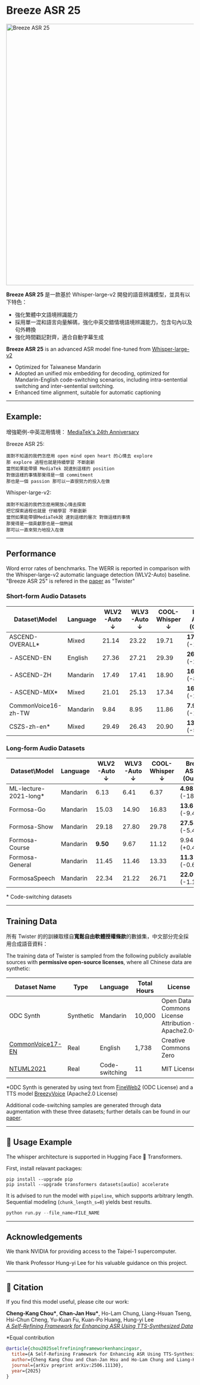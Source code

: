 # Breeze ASR 25

<img src="https://huggingface.co/MediaTek-Research/Twister/resolve/main/BreezeASR25.png" alt="Breeze ASR 25" width="700"/>


**Breeze ASR 25** 是一款基於 Whisper-large-v2 開發的語音辨識模型，並具有以下特色：

- 強化繁體中文語境辨識能力
- 採用單一混和語言向量解碼，強化中英交錯情境語境辨識能力，包含句內以及句外轉換
- 強化時間戳記對齊，適合自動字幕生成

**Breeze ASR 25** is an advanced ASR model fine-tuned from [Whisper-large-v2](https://github.com/openai/whisper) 


- Optimized for Taiwanese Mandarin
- Adopted an unified mix embedding for decoding, optimized for Mandarin-English code-switching scenarios, including intra-sentential switching and inter-sentential switching.
- Enhanced time alignment, suitable for automatic captioning

---
## Example:

增強範例-中英混用情境： [MediaTek's 24th Anniversary](https://www.youtube.com/watch?v=YkUv5qyhVhw&t=261s)

Breeze ASR 25:

```
面對不知道的我們怎麼用 open mind open heart 的心情去 explore
那 explore 過程也就是持續學習 不斷創新
當然如果能帶領 MediaTek 說達到這樣的 position
對做這樣的事情那覺得是一個 commitment
那也是一個 passion 那可以一直很努力的投入在做
```

Whisper-large-v2:

```
面對不知道的我們怎麼用開放心情去探索
把它探索過程也就是 仔細學習 不斷創新
當然如果能帶領MediaTek說 達到這樣的層次 對做這樣的事情
那覺得是一個貢獻那也是一個熱誠
那可以一直來努力地投入在做
```

---

## Performance
Word error rates of benchmarks. The WERR is reported in comparison with the Whisper-large-v2 automatic language detection (WLV2-Auto) baseline. "Breeze ASR 25" is refered in the [paper](https://arxiv.org/pdf/2506.11130) as "Twister"
### Short-form Audio Datasets

| Dataset\Model             | Language | WLV2-Auto ↓ | WLV3-Auto ↓ | COOL-Whisper ↓ | **Breeze ASR 25 (Ours)** ↓ |
|---------------------------|---------------|-------------|-------------|----------------|------------------|
| ASCEND-OVERALL*           | Mixed | 21.14       | 23.22       | 19.71          | **17.74** (-16.08%) |
| - ASCEND-EN               | English    | 27.36       | 27.21       | 29.39          | **26.64** (-2.63%)  |
| - ASCEND-ZH               | Mandarin | 17.49       | 17.41       | 18.90          | **16.04** (-8.29%)     |
| - ASCEND-MIX*             | Mixed  | 21.01       | 25.13       | 17.34          | **16.38** (-22.01%) |
| CommonVoice16-zh-TW       | Mandarin     | 9.84        | 8.95        | 11.86          | **7.97** (-19%)     |
| CSZS-zh-en*               | Mixed  | 29.49       | 26.43       | 20.90          | **13.01** (-55.88%) |

### Long-form Audio Datasets

| Dataset\Model             | Language | WLV2-Auto ↓ | WLV3-Auto ↓ | COOL-Whisper ↓ | **Breeze ASR 25 (Ours)** ↓ |
|---------------------------|---------------|-------------|-------------|----------------|------------------|
| ML-lecture-2021-long*     | Mandarin     | 6.13        | 6.41        | 6.37           | **4.98** (-18.76%) |
| Formosa-Go                | Mandarin    | 15.03       | 14.90       | 16.83          | **13.61** (-9.44%) |
| Formosa-Show              | Mandarin   | 29.18       | 27.80       | 29.78          | **27.58** (-5.48%) |
| Formosa-Course            | Mandarin | **9.50**       | 9.67        | 11.12          | 9.94 (+0.44%)      |
| Formosa-General           | Mandarin    | 11.45       | 11.46       | 13.33          | **11.37** (-0.69%) |
| FormosaSpeech             | Mandarin   | 22.34       | 21.22       | 26.71          | **22.09** (-1.12%) |

\* Code-switching datasets

---

## Training Data

所有 Twister 的的訓練取樣自**寬鬆自由軟體授權條款**的數據集，中文部分完全採用合成語音資料：

The training data of Twister is sampled from the following publicly available sources with **permissive open-source licenses**, where all Chinese data are synthetic:


| Dataset Name                                                                 | Type   | Language        | Total Hours | License |
|------------------------------------------------------------------------------|--------|-----------------|-------------|---------|
| ODC Synth                                                                    | Synthetic | Mandarin        | 10,000      | Open Data Commons License Attribution + Apache2.0* |
| [CommonVoice17-EN](https://huggingface.co/datasets/mozilla-foundation/common_voice_17_0) | Real   | English         | 1,738       | Creative Commons Zero |
| [NTUML2021](https://huggingface.co/datasets/ky552/ML2021_ASR_ST)              | Real   | Code-switching  | 11          | MIT License |


*ODC Synth is generated by using text from [FineWeb2](https://huggingface.co/datasets/HuggingFaceFW/fineweb-2) (ODC License) and a TTS model [BreezyVoice](https://huggingface.co/MediaTek-Research/BreezyVoice) (Apache2.0 License)

Additional code-switching samples are generated through data augmentation with these three datasets; further details can be found in our [paper](https://arxiv.org/pdf/2506.11130).

---

## 🔧 Usage Example

The whisper architecture is supported in Hugging Face 🤗 Transformers.

First, install relavant packages:

```
pip install --upgrade pip
pip install --upgrade transformers datasets[audio] accelerate
```

It is advised to run the model with `pipeline`, which supports arbitrary length.
Sequential modeling (`chunk_length_s=0`) yields best results.

```python
python run.py --file_name=FILE_NAME
```

---

## Acknowledgements

We thank NVIDIA for providing access to the Taipei-1 supercomputer. 

We thank Professor Hung-yi Lee for his valuable guidance on this project.

---

## 📜 Citation

If you find this model useful, please cite our work:

**Cheng-Kang Chou\***, **Chan-Jan Hsu\***, Ho-Lam Chung, Liang-Hsuan Tseng, Hsi-Chun Cheng, Yu-Kuan Fu, Kuan-Po Huang, Hung-yi Lee  
[*A Self-Refining Framework for Enhancing ASR Using TTS-Synthesized Data*](https://arxiv.org/pdf/2506.11130)

\*Equal contribution 

```bibtex
@article{chou2025selfrefiningframeworkenhancingasr,
  title={A Self-Refining Framework for Enhancing ASR Using TTS-Synthesized Data},
  author={Cheng Kang Chou and Chan-Jan Hsu and Ho-Lam Chung and Liang-Hsuan Tseng and Hsi-Chun Cheng and Yu-Kuan Fu and Kuan Po Huang and Hung-Yi Lee},
  journal={arXiv preprint arXiv:2506.11130},
  year={2025}
}
```
